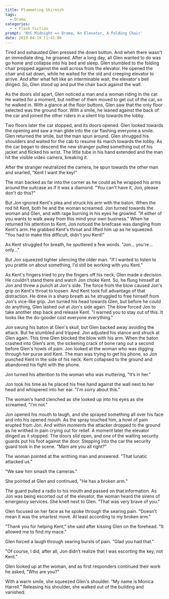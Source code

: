 ```yaml
---
title: Plummeting Skirmish
tags:
  - Drama
categories:
  - - Flash Fiction
prompt: 'NYC Midnight => Drama, An Elevator, A Folding Chair'
date: 2019-04-19 11:41:00
---
```


Tired and exhausted Glen pressed the down button.  And when there wasn't an immediate ding, he groaned. After a long day, all Glen wanted to do was go home and collapse into his bed and sleep. Glen stumbled to the folding chair propped against the wall across from the elevator. He opened the chair and sat down, while he waited for the old and creeping elevator to arrive. And after what felt like an interminable wait, the elevator's bell dinged.  So, Glen stood up and put the chair back against the wall.

As the doors slid apart, Glen noticed a man and a woman riding in the car. He waited for a moment, but neither of them moved to get out of the car, so he walked in. With a glance at the floor buttons, Glen saw that the only floor selected was the ground floor.<!-- more --> With a smile, he leaned against the back of the car and joined the other riders in a silent trip towards the lobby.

Two floors later the car stopped, and its doors opened. Glen looked towards the opening and saw a man glide into the car flashing everyone a smile. Glen returned the smile, but the man spun around. Glen shrugged his shoulders and waited for the cab to resume its march towards the lobby. As the car began to descend the new stranger pulled something out of his jacket and flicked his wrist. The little tube in his hand extended and the man hit the visible video camera, breaking it.

After the stranger neutralized the camera, he spun towards the other man and snarled, "Kent I want the key!"

The man backed as far into the corner as he could as he wrapped his arms around the suitcase as if it was a diamond. "You can't have it, Jon, please don't do this?"

But Jon ignored Kent's plea and struck his arm with the baton. When the rod hit Kent, both he and the woman screamed. Jon turned towards the woman and Glen, and with rage burning in his eyes he growled. "If either of you wants to walk away from this mind your own business." When he returned his attention to Kent, Jon noticed the briefcase was dangling from Kent's arm. He grabbed Kent's throat and lifted him up as he squeezed. "You had to make this difficult, didn't you Kent!"

As Kent struggled for breath, he sputtered a few words. "Jon... you're... only..."

But Jon squeezed tighter silencing the older man. "If I wanted to listen to you prattle on about something, I'd still be working with you Kent."

As Kent's fingers tried to pry the fingers off his neck, Glen made a decision.  He couldn’t stand there and watch Jon choke Kent. So, he flung himself at Jon and threw a punch at Jon's side. The force from the blow caused Jon's grip on Kent's throat to loosen.  And Kent took full advantage of that distraction.  He drew in a sharp breath as he struggled to free himself from Jon's vice-like grip. Jon turned his head towards Glen, but before he could do anything, Glen lashed out at Jon's side again. The blow forced Jon to take another step back and release Kent. "I warned you to stay out of this. It looks like the do-gooder cost everyone everything."

Jon swung his baton at Glen's skull, but Glen backed away avoiding the attack.  But he stumbled and tripped. Jon adjusted his stance and struck at Glen again. This time Glen blocked the blow with his arm.  When the baton crashed into Glen's arm, the sickening crack of bone rang out a second before Glen's howls of pain. Jon looked at the woman who was digging through her purse and Kent. The man was trying to get his phone, so Jon punched Kent in the side of his neck. Kent collapsed to the ground and abandoned his fight with the phone.

Jon turned his attention to the woman who was muttering, "It’s in her."

Jon took his time as he placed his free hand against the wall next to her head and whispered into her ear. "I'm sorry about this."

The woman's hand clenched as she looked up into his eyes as she screamed, "I'm not."

Jon opened his mouth to laugh, and she sprayed something all over his face and into his opened mouth. As the spray touched him, a howl of pain erupted from Jon.  And within moments the attacker dropped to the ground as he writhed in pain crying out for relief. A moment later the elevator dinged as it stopped. The doors slid open, and one of the waiting security guards put his foot against the door.  Stepping into the car the security guard took in the scene. "Mam are you all right?"

The woman pointed at the writhing man and answered. "That lunatic attacked us."

"We saw him smash the cameras."

She pointed at Glen and continued, "He has a broken arm."

The guard pulled a radio to his mouth and passed on that information. As Jon was being escorted out of the elevator, the woman heard the sirens of emergency services.  She knelt next to Glen. "That was very brave of you."

Glen focused on her face as he spoke through the searing pain. "Doesn't mean it was the smartest move. At least according to my broken arm."

"Thank you for helping Kent," she said after kissing Glen on the forehead. "It allowed me to find my mace."

Glen forced a laugh through searing bursts of pain. "Glad you had that."

"Of course, I did, after all, Jon didn't realize that I was escorting the key, not Kent."

Glen looked up at the woman, and as first responders continued their work he asked, "Who are you?"  

With a warm smile, she squeezed Glen's shoulder.  "My name is Monica Harrell."  Releasing his shoulder, she walked out of the building and vanished.